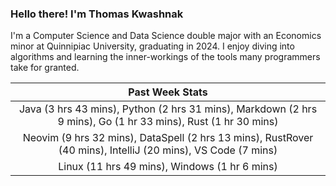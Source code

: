 
### Hello there! I'm Thomas Kwashnak

I'm a Computer Science and Data Science double major with an Economics
minor at Quinnipiac University, graduating in 2024.
I enjoy diving into algorithms and learning the inner-workings of the tools
many programmers take for granted.

| Past Week Stats |
| :---: |
| Java (3 hrs 43 mins), Python (2 hrs 31 mins), Markdown (2 hrs 9 mins), Go (1 hr 33 mins), Rust (1 hr 30 mins) |
| Neovim (9 hrs 32 mins), DataSpell (2 hrs 13 mins), RustRover (40 mins), IntelliJ (20 mins), VS Code (7 mins) |
| Linux (11 hrs 49 mins), Windows (1 hr 6 mins) |


